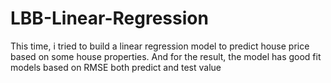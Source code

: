 # LBB-Linear-Regression
This time, i tried to build a linear regression model to predict house price based on some house properties. And for the result, the model has good fit models based on RMSE both predict and test value
